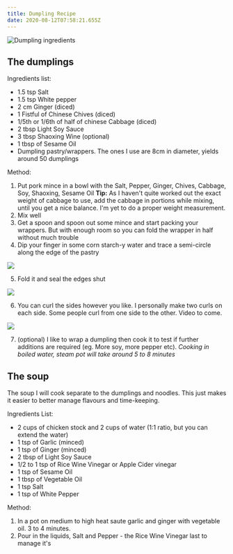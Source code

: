 ```yaml
---
title: Dumpling Recipe
date: 2020-08-12T07:58:21.655Z
---
```

![Dumpling ingredients](/uploads/dumpling-ingredients-photo.jpg#blog-image)

## The dumplings

Ingredients list:

* 1.5 tsp Salt
* 1.5 tsp White pepper
* 2 cm Ginger (diced)
* 1 Fistful of Chinese Chives (diced)
* 1/5th or 1/6th of half of chinese Cabbage (diced)
* 2 tbsp Light Soy Sauce
* 3 tbsp Shaoxing Wine (optional)
* 1 tbsp of Sesame Oil
* Dumpling pastry/wrappers. The ones I use are 8cm in diameter, yields around 50 dumplings

Method:

1. Put pork mince in a bowl with the Salt, Pepper, Ginger, Chives, Cabbage, Soy, Shaoxing, Sesame Oil
**Tip:** As I haven't quite worked out the exact weight of cabbage to use, add the cabbage in portions while mixing, until you get a nice balance. I'm yet to do a proper weight measurement.
2. Mix well
3. Get a spoon and spoon out some mince and start packing your wrappers. But with enough room so you can fold the wrapper in half without much trouble
4. Dip your finger in some corn starch-y water and trace a semi-circle along the edge of the pastry

![](/uploads/meat-in-wrapper.jpg)

5. Fold it and seal the edges shut

![](/uploads/dumpling-sealed-shut.jpg)

6. You can curl the sides however you like. I personally make two curls on each side. Some people curl from one side to the other. Video to come. 

![](/uploads/dumpling-final.jpg)

7. (optional) I like to wrap a dumpling then cook it to test if further additions are required (eg. More soy, more pepper etc).
   _Cooking in boiled water, steam pot will take around 5 to 8 minutes_

## The soup
The soup I will cook separate to the dumplings and noodles. This just makes it easier to better manage flavours and time-keeping.

Ingredients List:
* 2 cups of chicken stock and 2 cups of water (1:1 ratio, but you can extend the water)
* 1 tsp of Garlic (minced)
* 1 tsp of Ginger (minced)
* 2 tbsp of Light Soy Sauce
* 1/2 to 1 tsp of Rice Wine Vinegar or Apple Cider vinegar
* 1 tsp of Sesame Oil
* 1 tbsp of Vegetable Oil
* 1 tsp Salt
* 1 tsp of White Pepper

Method:
1. In a pot on medium to high heat saute garlic and ginger with vegetable oil. 3 to 4 minutes.
2. Pour in the liquids, Salt and Pepper - the Rice Wine Vinegar last to manage it's
 
